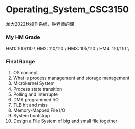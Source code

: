 # Operating_System_CSC3150
龙大2022秋操作系统，钟老师的课
### My HM Grade
  HM1: 100/110 \\
  HM2: 110/110 \\
  HM3: 105/110 \\
  HM4: 110/110 \\
### Final Range 
1. OS concept 
2. What is process management and storage management 
3. Microkernel System 
4. Process state transition 
5. Polling and Interrupte 
6. DMA programmed I/O 
7. TLB hit and miss 
8. Memory-Mapped File I/O 
9. System bootstrap 
10. Design a File System of big and small file together  
